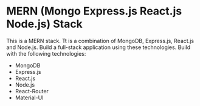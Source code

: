 # MERN (Mongo Express.js React.js Node.js) Stack

This is a MERN stack. Tt is a combination of MongoDB, Express.js, React.js and Node.js. Build a full-stack application using these technologies. Build with the following technologies:

  * MongoDB
  * Express.js
  * React.js
  * Node.js
  * React-Router
  * Material-UI
